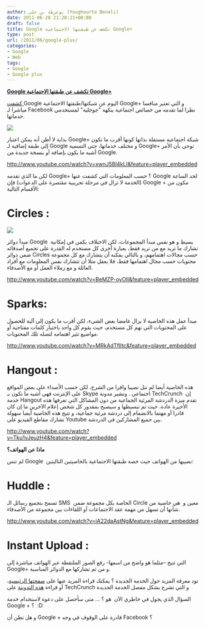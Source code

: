 ```yaml
---
author: يوغرطة بن علي (Youghourta Benali)
date: 2011-06-28 21:20:21+00:00
draft: false
title: Google تكشف عن طبقتها الاجتماعية Google+
type: post
url: /2011/06/google-plus/
categories:
- Google
- Web
tags:
- Google
- Google plus
---
```


[**Google تكشف عن طبقتها الاجتماعية Google+**](http://www.it-scoop.com/2011/06/google-plus/)


[كشفت ](http://googleblog.blogspot.com/2011/06/introducing-google-project-real-life.html)Google اليوم عن شبكتها/طبقتها الاجتماعية Google+ و التي تعتبر منافسا مباشرا لـ Facebook نظرا لما تقدمه من خصائص اجتماعية بنكهة "جوجلية" لمستخدمي خدماتها.

[![](http://www.it-scoop.com/wp-content/uploads/2011/06/GooglePlus.png)
](http://www.it-scoop.com/2011/06/google-plus/)

بداية لا أظن أنه يمكن اعتبار Google+ شبكة اجتماعية مستقلة بذاتها كونها أقرب ما تكون إلى طبقة إضافية لـ Google و مختلف خدماتها، حتى التسمية Google+ توحي بأن الأمر أشبه ما يكون بإضافة أو بنسخة جديدة من Google.

http://www.youtube.com/watch?v=xwnJ5Bl4kLI&feature=player_embedded



لكن ما الذي تقدمه Google+ ؟ حسب المعلومات التي كشفت عنها Google لحد الساعة (الخدمة لا تزال في مرحلة تجريبية مقتصرة على الدعوات) فإن Google + مكون من الأقسام التالية:

<!-- more -->


# Circles :


[![](http://www.it-scoop.com/wp-content/uploads/2011/06/GooglePlus-Circles.jpg)
](http://www.it-scoop.com/2011/06/google-plus/)

مبدأ دوائر Google  بسيط و هو نفس مبدأ المجموعات، لكن الاختلاف يكمن في إمكانية تشارك ما تريد مع من تريد فقط، بعبارة أخرى كل مستخدم له القدرة على تجميع أصدقائه ضمن دوائر Circles حسب مجالات اهتمامهم، و بالتالي يمكنه أن يتشارك مع كل مجموعة محتويات حسب مجال اهتمامها فقط، فلا يعقل مثلا أن تتشارك نفس المعلومات مع أفراد العائلة و مع زملاء العمل أو مع الأصدقاء.

http://www.youtube.com/watch?v=BeMZP-oyOII&feature=player_embedded


# Sparks:


مبدأ عمل هذه الخاصية لا يزال غامضا بعض الشيء، لكن أقرب ما يكون إلى آلية للحصول على المحتويات التي تهم كل مستخدم، حيث يقوم كل واحد باختيار كلمات مفتاحية أو مواضيع تثير اهتمامه لتصله تلك المحتويات.

http://www.youtube.com/watch?v=MRkAdTflltc&feature=player_embedded


# Hangout :


هذه الخاصية أيضا لم تنل نصيبا وافرا من الشرح، لكن حسب الأصداء على بعض المواقع على الإنترنت فهي أشبه ما تكون بـ Skype اجتماعي . وتشير مدونة TechCrunch  إن خدمة Hangout تقدم ميزة الدردشة المرئية الجماعية من دون المشاكل التي تعرفها هذه الأخيرة عادة، حيث تم تبسيطها و سيصبح بمقدور كل شخص إعلام الآخرين ما إن كان قادرا أو مهتما بالانضمام إلى دردشة مرئية جماعية، و تتيح هذه الخاصية أيضا سهولة تشارك مقاطع الفيديو على Youtube بين جميع المشاركين في الدردشة.

http://www.youtube.com/watch?v=Tku1vJeuzH4&feature=player_embedded

**ماذا عن الهواتف؟**

لم تنس Google  نصيبها من الهواتف حيث خصة طبقتها الاجتماعية بالخاصيتين التاليتين:


# Huddle :


تسمح بتجميع رسائل الـ SMS  الخاصة بكل مجموعة ضمن Circle معين و  هي خاصية من شأنها أن تسهل من مهمة عقد الاجتماعات أو اللقاءات بين مجموعة من الأصدقاء.



http://www.youtube.com/watch?v=iA22daAstNg&feature=player_embedded


# Instant Upload :


التي تتيح –مثلما هو واضح من اسمها- رفع الصور الملتقطة عبر الهواتف مباشرة إلى Google+ و من ثم تشاركها مع الدوائر المناسبة.

تود معرفة المزيد حول الخدمة الجديدة ؟ يمكنك قراءة المزيد عنها على [صفحتها الرئيسية](http://www.google.com/intl/en/+/learnmore/index.html#circles)، أو قراءة [هذه التدوينة](http://techcrunch.com/2011/06/28/google-plus/) على TechCrunch و التي تشرح بشكل مفصل الخدمة الجديدة

السؤال الذي يجول في خاطري الآن  هو ؟ ... متى سأحصل على دعوة لاستخدام خدمة Google + ؟  :D

و هل تظن أن Google + قادرة على الوقوف في وجه Facebook ؟
